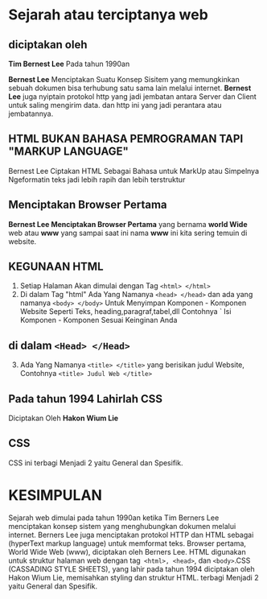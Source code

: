 # Sejarah atau terciptanya web

## diciptakan oleh 
**Tim Bernest Lee** Pada tahun 1990an

**Bernest Lee** Menciptakan Suatu Konsep Sisitem yang memungkinkan sebuah dokumen bisa terhubung satu sama lain melalui internet.
**Bernest Lee** juga nyiptain protokol http yang jadi jembatan antara Server dan Client untuk saling mengirim data. dan http ini yang jadi perantara atau jembatannya. 

## HTML BUKAN BAHASA PEMROGRAMAN TAPI "MARKUP LANGUAGE"
Bernest Lee Ciptakan HTML Sebagai Bahasa untuk MarkUp atau Simpelnya Ngeformatin teks jadi lebih rapih dan lebih terstruktur
## Menciptakan Browser Pertama
**Bernest Lee Menciptakan Browser Pertama** yang bernama **world Wide** web atau **www** yang sampai saat ini nama **www** ini kita sering temuin di website. 

## KEGUNAAN HTML 
1. Setiap Halaman Akan dimulai dengan Tag `<html> </html>` 
2. Di dalam Tag "html" Ada Yang Namanya `<head> </head>` dan ada yang namanya `<body> </body>` Untuk Menyimpan Komponen - Komponen Website Seperti Teks, heading,paragraf,tabel,dll Contohnya `<body> Isi Komponen - Komponen Sesuai Keinginan Anda </body>


## di dalam `<Head> </Head>`

3. Ada Yang Namanya `<title> </title>` yang berisikan judul Website, Contohnya `<title> Judul Web </title>` 





## Pada tahun 1994 Lahirlah CSS
Diciptakan Oleh **Hakon Wium Lie**


## CSS 
CSS ini terbagi Menjadi 2 yaitu General dan Spesifik.


# KESIMPULAN 
Sejarah web dimulai pada tahun 1990an ketika Tim Berners Lee menciptakan konsep sistem yang menghubungkan dokumen melalui internet. Berners Lee juga menciptakan protokol HTTP dan HTML sebagai (hyperText markup language) untuk memformat teks. Browser pertama, World Wide Web (www), diciptakan oleh Berners Lee. HTML digunakan untuk struktur halaman web dengan tag` <html>, <head>`, dan `<body>`.CSS (CASSADING STYLE SHEETS), yang lahir pada tahun 1994 diciptakan oleh Hakon Wium Lie, memisahkan styling dan struktur HTML. terbagi Menjadi 2 yaitu General dan Spesifik.